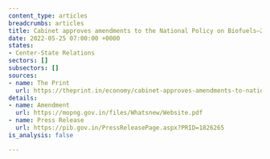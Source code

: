 ```yaml
---
content_type: articles
breadcrumbs: articles
title: Cabinet approves amendments to the National Policy on Biofuels–2018
date: 2022-05-25 07:00:00 +0000
states:
- Center-State Relations
sectors: []
subsectors: []
sources:
- name: The Print
  url: https://theprint.in/economy/cabinet-approves-amendments-to-national-policy-on-biofuels-2018/960880/
details:
- name: Amendment
  url: https://mopng.gov.in/files/Whatsnew/Website.pdf
- name: Press Release
  url: https://pib.gov.in/PressReleasePage.aspx?PRID=1826265
is_analysis: false

---
```

